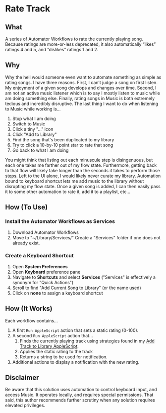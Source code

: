 # Rate Track

## What
A series of Automator Workflows to rate the currently playing song. Because ratings are more-or-less deprecated, it also automatically “likes” ratings 4 and 5, and “dislikes” ratings 1 and 2.

## Why
Why the hell would someone even want to automate something as simple as rating songs. I have three reasons. First, I can’t judge a song on first listen. My enjoyment of a given song develops and changes over time. Second, I am not an active music listener which is to say I mostly listen to music while am doing something else. Finally, rating songs in Music is both extremely tedious and incredibly disruptive. The last thing I want to do when listening to Music while working is…

1. Stop what I am doing
2. Switch to Music
3. Click a tiny "..." icon
4. Click "Add to Library"
5. Find the song that's been duplicated to my library
6. Try to click a 10-by-10 point star to rate that song
7. Go back to what I am doing

You might think that listing out each minuscule step is disingenuous, but each one takes me farther out of my flow state. Furthermore, getting back to that flow will likely take longer than the seconds it takes to perform those steps. Left to the UI alone, I would likely never curate my library. Automation bound to keyboard shortcut lets me add music to the library without disrupting my flow state. Once a given song is added, I can then easily pass it to some other automation to rate it, add it to a playlist, etc...

## How (To Use)
### Install the Automator Workflows as Services
1. Download Automator Workflows
2. Move to "~/Library/Services/" Create a "Services" folder if one does not already exist.

### Create a Keyboard Shortcut 
1. Open **System Preferences**
2. Open **Keyboard** preference pane
3. Navigate to **Shortcuts** and select **Services** ("Services" is effectively a synonym for "Quick Actions")
4. Scroll to find "Add Current Song to Library" (or the name used)
5. Click on **none** to assign a keyboard shortcut

## How (It Works)
Each workflow contains...
1. A first `Run AppleScript` action that sets a static rating (0-100). 
2. A second `Run AppleScript` action that...
	1. Finds the currently playing track using strategies found in my [Add Track to Library AppleScript][add].
	2. Applies the static rating to the track
	3. Returns a string to be used for notification.
3. Additional actions to display a notification with the new rating.

## Disclaimer
Be aware that this solution uses automation to control keyboard input, and access Music. It operates locally, and requires special permissions. That said, this author recommends further scrutiny when any solution requires elevated privileges.

[add]: https://github.com/JackWellborn/AppleScripts/tree/main/Music/Add%20Track%20To%20Library
